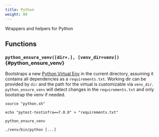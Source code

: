 ```yaml
---
title: Python
weight: 80
---
```


Wrappers and helpers for Python

## Functions

### `python_ensure_venv([dir=.], [venv_dir=venv])` {#python_ensure_venv}

Bootstraps a new [Python Virtual Env](https://docs.python.org/3/library/venv.html) in the current directory, assuming it contains all dependencies as a `requirements.txt`. Working dir can be provided by `dir` and the path for the virtual is customizable via `venv_dir`. `python_ensure_venv` will detect changes in the `requirements.txt` and only bootstrap the venv if needed.

```shell
source "python.sh"

echo "pytest-testinfra==7.0.0" > "requirements.txt"

python_ensure_venv

./venv/bin/python [...]
```

